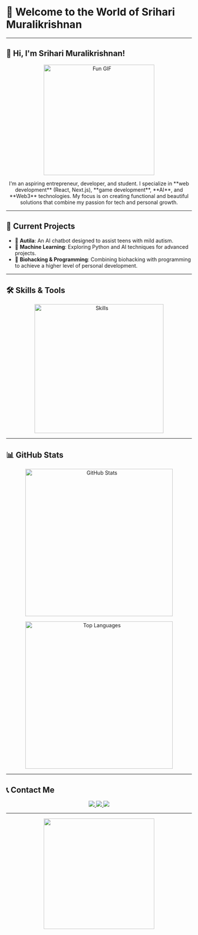 # 🌟 Welcome to the World of Srihari Muralikrishnan

---

## 👋 Hi, I'm Srihari Muralikrishnan!

<p align="center">
  <img src="https://media.giphy.com/media/3o7btXy6fNwEKv7ftu/giphy.gif" alt="Fun GIF" width="300" height="300" />
</p>

<p align="center">
  I'm an aspiring entrepreneur, developer, and student. I specialize in **web development** (React, Next.js), **game development**, **AI**, and **Web3** technologies. My focus is on creating functional and beautiful solutions that combine my passion for tech and personal growth.
</p>

---

## 🔭 Current Projects

- 🚀 **Autila**: An AI chatbot designed to assist teens with mild autism.
- 🧠 **Machine Learning**: Exploring Python and AI techniques for advanced projects.
- 🔬 **Biohacking & Programming**: Combining biohacking with programming to achieve a higher level of personal development.

---

## 🛠️ Skills & Tools

<p align="center">
  <img src="https://skillicons.dev/icons?i=js,python,react,git,docker,web3" alt="Skills" width="350" />
</p>

---

## 📊 GitHub Stats

<p align="center">
  <img src="https://github-readme-stats.vercel.app/api?username=sriharideveloper&show_icons=true&theme=blue-green" alt="GitHub Stats" width="400" />
</p>

<p align="center">
  <img src="https://github-readme-stats.vercel.app/api/top-langs/?username=sriharideveloper&layout=compact&theme=blue-green" alt="Top Languages" width="400" />
</p>

---

## 📞 Contact Me

<p align="center">
  <a href="https://linkedin.com/in/sriharithebest">
    <img src="https://img.shields.io/badge/LinkedIn-Connect-blue?style=for-the-badge&logo=linkedin&logoColor=white"/>
  </a>
  <a href="https://instagram.com/sriharithamburan">
    <img src="https://img.shields.io/badge/Instagram-Follow-E4405F?style=for-the-badge&logo=instagram&logoColor=white"/>
  </a>
  <a href="https://sriharimuralikrishnan.vercel.app">
    <img src="https://img.shields.io/badge/Website-Visit-1DA1F2?style=for-the-badge&logo=google-chrome&logoColor=white"/>
  </a>
</p>

---

<p align="center">
  <img src="https://media.giphy.com/media/3o7btXy6fNwEKv7ftu/giphy.gif" width="300" height="300"/>
</p>
